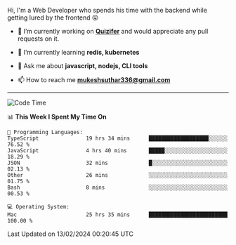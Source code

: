 Hi, I'm a Web Developer who spends his time with the backend while getting lured by the frontend 😜

- 🔭 I’m currently working on **[Quizifer](https://github.com/SutharMukesh/Quizifer/)** and would appreciate any pull requests on it.

- 🌱 I’m currently learning **redis, kubernetes**

- 💬 Ask me about **javascript, nodejs, CLI tools**

- 📫 How to reach me **mukeshsuthar336@gmail.com**

---
<!--START_SECTION:waka-->
![Code Time](http://img.shields.io/badge/Code%20Time-2%2C810%20hrs%2035%20mins-blue)

📊 **This Week I Spent My Time On** 

```text
💬 Programming Languages: 
TypeScript               19 hrs 34 mins      ███████████████████░░░░░░   76.52 % 
JavaScript               4 hrs 40 mins       █████░░░░░░░░░░░░░░░░░░░░   18.29 % 
JSON                     32 mins             █░░░░░░░░░░░░░░░░░░░░░░░░   02.13 % 
Other                    26 mins             ░░░░░░░░░░░░░░░░░░░░░░░░░   01.75 % 
Bash                     8 mins              ░░░░░░░░░░░░░░░░░░░░░░░░░   00.53 % 

💻 Operating System: 
Mac                      25 hrs 35 mins      █████████████████████████   100.00 % 
```


 Last Updated on 13/02/2024 00:20:45 UTC
<!--END_SECTION:waka-->
